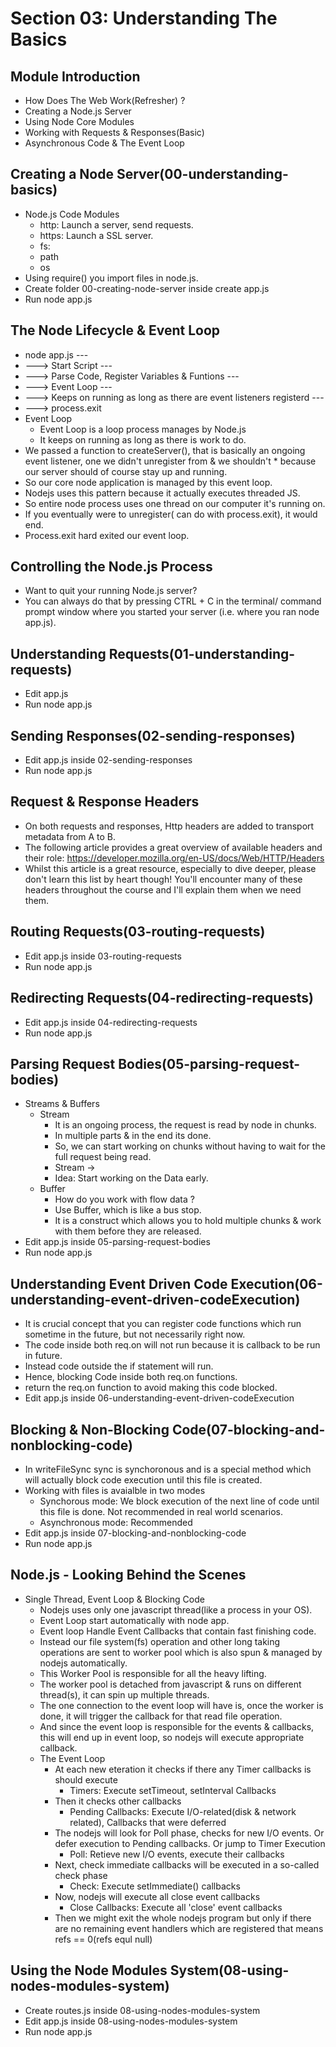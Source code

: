 # Section 03: Understanding The  Basics
## Module Introduction
* How Does The Web Work(Refresher) ?
* Creating a Node.js Server
* Using Node Core Modules
* Working with Requests & Responses(Basic)
* Asynchronous Code & The Event Loop

## Creating a Node Server(00-understanding-basics)
* Node.js Code Modules
    * http: Launch a server, send requests.
    * https: Launch a SSL server.
    * fs: 
    * path
    * os
* Using require() you import files in node.js.
* Create folder 00-creating-node-server inside create app.js
* Run node app.js

## The Node Lifecycle & Event Loop
* node app.js ---
* ---> Start Script ---
* ---> Parse Code, Register Variables & Funtions ---
* ---> Event Loop ---
* ---> Keeps on running as long as there are event listeners registerd ---
* ---> process.exit
* Event Loop
    * Event Loop is a loop process manages by Node.js
    * It keeps on running as long as there is work to do.
* We passed a function to createServer(), that is basically an ongoing event listener, one we didn't unregister from & we shouldn't * because our server should of course  stay up and running.
* So our core node application is managed by this event loop.
* Nodejs uses this pattern because it actually executes threaded JS.
* So entire node process uses one thread on our computer it's running on.
* If you eventually were to unregister( can do with process.exit), it would end.
* Process.exit hard exited our event loop.

## Controlling the Node.js Process
* Want to quit your running Node.js server?
* You can always do that by pressing CTRL + C in the terminal/ command prompt window where you started your server (i.e. where you ran node app.js).

## Understanding Requests(01-understanding-requests)
* Edit app.js
* Run node app.js

## Sending  Responses(02-sending-responses)
* Edit app.js inside 02-sending-responses
* Run node app.js

## Request & Response Headers
* On both requests and responses, Http headers are added to transport metadata from A to B.
* The following article provides a great overview of available headers and their role: https://developer.mozilla.org/en-US/docs/Web/HTTP/Headers
* Whilst this article is a great resource, especially to dive deeper, please don't learn this list by heart though! You'll encounter many of these headers throughout the course and I'll explain them when we need them.

## Routing Requests(03-routing-requests)
* Edit app.js inside 03-routing-requests
* Run node app.js

## Redirecting Requests(04-redirecting-requests)
* Edit app.js inside 04-redirecting-requests
* Run node app.js

## Parsing Request Bodies(05-parsing-request-bodies)
* Streams & Buffers
    * Stream
        * It is an ongoing process, the request is read by node in chunks.
        * In multiple parts & in the end its done.
        * So, we can start working on chunks without having to wait for the full request being read.
        * Stream ->
        * Idea: Start working on the Data early.
    * Buffer
        * How do you work with flow data ?
        * Use Buffer, which is like a bus stop.
        * It is a construct which allows you to hold multiple chunks & work with them before they are released.
* Edit app.js inside 05-parsing-request-bodies
* Run node app.js

## Understanding Event Driven Code Execution(06-understanding-event-driven-codeExecution)
* It is crucial concept that you can register code functions which run sometime in the future, but not necessarily right now.
* The code inside both req.on will not run because it is callback to be run in future.
* Instead code outside the if statement will run.
* Hence, blocking Code inside both req.on functions.
* return the req.on function to avoid making this code blocked.
* Edit app.js inside 06-understanding-event-driven-codeExecution

## Blocking & Non-Blocking Code(07-blocking-and-nonblocking-code)
* In writeFileSync sync is synchoronous and is a special method which will actually block code execution until this file is created.
* Working with files is avaialble in two modes
    * Synchorous mode: We block execution of the next line of code until this file is done. Not recommended in real world scenarios.
    * Asynchronous mode: Recommended
* Edit app.js inside 07-blocking-and-nonblocking-code
* Run node app.js

## Node.js - Looking Behind the Scenes
* Single Thread, Event Loop & Blocking Code
    * Nodejs uses only one javascript thread(like a process in your OS).
    * Event Loop start automatically with node app.
    * Event loop Handle Event Callbacks that contain fast finishing code.
    * Instead our file system(fs) operation and other long taking operations are sent to worker pool which is also spun & managed by nodejs automatically.
    * This Worker Pool is responsible for all the heavy lifting.
    * The worker pool is detached from javascript & runs on different thread(s), it can spin up multiple threads.
    * The one connection to the event loop will have is, once the worker is done, it will trigger the callback for that read file operation.
    * And since the event loop is responsible for the events & callbacks, this will end up in event loop, so nodejs will execute appropriate callback.
    * The Event Loop
        * At each new eteration it checks if there any Timer callbacks is should execute
            * Timers: Execute setTimeout, setInterval Callbacks
        * Then it checks other callbacks
            * Pending Callbacks: Execute I/O-related(disk & network related), Callbacks that were deferred
        * The nodejs will look for Poll phase, checks for new I/O events. Or defer execution to Pending callbacks. Or jump to Timer Execution
            * Poll: Retieve new I/O events, execute their callbacks
        * Next, check immediate callbacks will be executed in a so-called check phase
            * Check: Execute setImmediate() callbacks
        * Now, nodejs will execute all close event callbacks
            * Close Callbacks: Execute all 'close' event callbacks
        * Then we might exit the whole nodejs program but only if there are no remaining event handlers which are registered that means refs == 0(refs equl null)

## Using the Node Modules System(08-using-nodes-modules-system)
* Create routes.js inside 08-using-nodes-modules-system
* Edit app.js inside 08-using-nodes-modules-system
* Run node app.js

